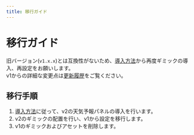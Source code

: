 ```yaml
---
title: 移行ガイド
---
```


# 移行ガイド
旧バージョン(`v1.x.x`)とは互換性がないため、[導入方法](./getting-started)から再度ギミックの導入、再設定をお願いします。  
v1からの詳細な変更点は[更新履歴](./changelog#v2-0-0)をご覧ください。  

## 移行手順
1. [導入方法](./getting-started)に従って、v2の天気予報パネルの導入を行います。
2. v2のギミックの配置を行い、v1から設定を移行します。
3. v1のギミックおよびアセットを削除します。

